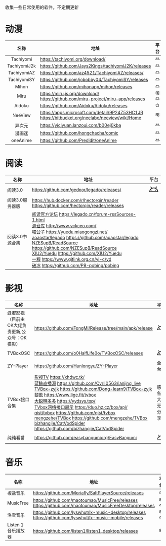收集一些日常使用的软件，不定期更新
# 动漫

|     名称     | 地址                                                         | 平台                                                         |
| :----------: | ------------------------------------------------------------ | ------------------------------------------------------------ |
|  Tachiyomi   | https://tachiyomi.org/download/                              | ![](https://raw.githubusercontent.com/gliang0118/softwarelist/main/platformlogo/android.svg "安卓") |
| TachiyomiJ2k | https://github.com/Jays2Kings/tachiyomiJ2K/releases          | ![](https://raw.githubusercontent.com/gliang0118/softwarelist/main/platformlogo/android.svg "安卓") |
| TachiyomiAZ  | https://github.com/az4521/TachiyomiAZ/releases/              | ![](https://raw.githubusercontent.com/gliang0118/softwarelist/main/platformlogo/android.svg "安卓") |
| TachiyomiSY  | https://github.com/jobobby04/TachiyomiSY/releases            | ![](https://raw.githubusercontent.com/gliang0118/softwarelist/main/platformlogo/android.svg "安卓") |
|    Mihon     | https://github.com/mihonapp/mihon/releases                   | ![](https://raw.githubusercontent.com/gliang0118/softwarelist/main/platformlogo/android.svg "安卓") |
|     Miru     | https://miru.js.org/download/<br>https://github.com/miru-project/miru-app/releases | ![](https://raw.githubusercontent.com/gliang0118/softwarelist/main/platformlogo/windows.svg "Windows")  ![](https://raw.githubusercontent.com/gliang0118/softwarelist/main/platformlogo/android.svg "安卓") |
|    Aidoku    | https://github.com/Aidoku/Aidoku/releases                    | ![](https://raw.githubusercontent.com/gliang0118/softwarelist/main/platformlogo/apple.svg "苹果") |
|   NeeView    | https://apps.microsoft.com/detail/9P24Z53HC1JR <br> https://bitbucket.org/neelabo/neeview/wiki/Home | ![](https://raw.githubusercontent.com/gliang0118/softwarelist/main/platformlogo/windows.svg "Windows") |
|    异次元    | https://yiciyuan.lanzoui.com/b00ej0kba                       | ![](https://raw.githubusercontent.com/gliang0118/softwarelist/main/platformlogo/android.svg "安卓") |
|    漫画迷    | https://github.com/hongchacha/comic                          | ![](https://raw.githubusercontent.com/gliang0118/softwarelist/main/platformlogo/android.svg "安卓") |
|    oneAnime    | https://github.com/Predidit/oneAnime                          | ![](https://raw.githubusercontent.com/gliang0118/softwarelist/main/platformlogo/android.svg "安卓") |




# 阅读

| 名称            | 地址                                                         | 平台                                                         |
| --------------- | ------------------------------------------------------------ | ------------------------------------------------------------ |
| 阅读3.0         | https://github.com/gedoor/legado/releases/                   | ![](https://raw.githubusercontent.com/gliang0118/softwarelist/main/platformlogo/android.svg "安卓") |
| 阅读3.0服务器版 | https://hub.docker.com/r/hectorqin/reader<br>https://github.com/hectorqin/reader/releases |                                                              |
| 阅读3.0书源合集 | [阅读官方论坛](https://legado.cn/forum-rssSources-1.html) https://legado.cn/forum-rssSources-1.html <br> [源仓库](http://www.yckceo.com/)  http://www.yckceo.com/<br> [喵公子](https://yuedu.miaogongzi.net/)  https://yuedu.miaogongzi.net/<br> [aoaostar/legado](https://github.com/aoaostar/legado) https://github.com/aoaostar/legado <br> [NZESupB/ReadSource](https://github.com/NZESupB/ReadSource)  https://github.com/NZESupB/ReadSource<br> [XIU2/Yuedu](https://github.com/XIU2/Yuedu)  https://github.com/XIU2/Yuedu<br> [一程](https://www.gitlink.org.cn/yi-c/yd)  https://www.gitlink.org.cn/yi-c/yd<br> [破冰](https://github.com/PB-pobing/pobing) https://github.com/PB-pobing/pobing |                                                              |



# 影视

| 名称          | 地址                                                         | 平台                                                         |
| ------------- | ------------------------------------------------------------ | ------------------------------------------------------------ |
| 蜂蜜影视<br>（目前由OK大佬负责更新,公众号：OK猫影）      | https://github.com/FongMi/Release/tree/main/apk/release      | ![](https://raw.githubusercontent.com/gliang0118/softwarelist/main/platformlogo/android.svg "安卓") |
| TVBoxOSC      | https://github.com/o0HalfLife0o/TVBoxOSC/releases            | ![](https://raw.githubusercontent.com/gliang0118/softwarelist/main/platformlogo/android.svg "安卓") |
| ZY-Player     | https://github.com/Hunlongyu/ZY-Player                       | 全平台                                                       |
| TVBox接口合集 | [影视TV](https://xhdwc.tk/) https://xhdwc.tk/<br>[蓝鲸直播源](https://github.com/Cyril0563/lanjing_live) https://github.com/Cyril0563/lanjing_live<br>[TVBox-zyjk](https://github.com/Dong-learn9/TVBox-zyjk) https://github.com/Dong-learn9/TVBox-zyjk<br>[黎歌](https://www.lige.fit/tvbox) https://www.lige.fit/tvbox <br>[大聪明多多](https://yydsys.top/) https://yydsys.top/ <br>[TVbox网络接口展示](https://duo.hz.cz/box/api/) https://duo.hz.cz/box/api/<br>[qist/tvbox](https://github.com/qist/tvbox) https://github.com/qist/tvbox <br>[mengzehe/TVBox](https://github.com/mengzehe/TVBox) https://github.com/mengzehe/TVBox<br> [bizhangjie/CatVodSpider](https://github.com/bizhangjie/CatVodSpider) https://github.com/bizhangjie/CatVodSpider | 感谢各位大佬无私分享！                                                             |
| 纯纯看番      | https://github.com/easybangumiorg/EasyBangumi | ![](https://raw.githubusercontent.com/gliang0118/softwarelist/main/platformlogo/android.svg "安卓") |



# 音乐

| 名称                | 地址                                                         | 平台                                                         |
| ------------------- | ------------------------------------------------------------ | ------------------------------------------------------------ |
| 椒盐音乐            | https://github.com/Moriafly/SaltPlayerSource/releases        | ![](https://raw.githubusercontent.com/gliang0118/softwarelist/main/platformlogo/android.svg "安卓") |
| MusicFree           | https://github.com/maotoumao/MusicFree/releases<br>https://github.com/maotoumao/MusicFreeDesktop/releases | ![](https://raw.githubusercontent.com/gliang0118/softwarelist/main/platformlogo/windows.svg "Windows")![](https://raw.githubusercontent.com/gliang0118/softwarelist/main/platformlogo/android.svg "安卓") |
| 洛雪音乐            | https://github.com/lyswhut/lx-music-desktop/releases<br>https://github.com/lyswhut/lx-music-mobile/releases | ![](https://raw.githubusercontent.com/gliang0118/softwarelist/main/platformlogo/windows.svg "Windows")![](https://raw.githubusercontent.com/gliang0118/softwarelist/main/platformlogo/android.svg "安卓") |
| Listen 1 音乐播放器 | https://github.com/listen1/listen1_desktop/releases          | ![](https://raw.githubusercontent.com/gliang0118/softwarelist/main/platformlogo/windows.svg "Windows") |
